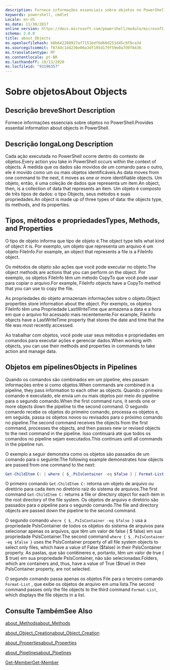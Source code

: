 ```yaml
---
description: Fornece informações essenciais sobre objetos no PowerShell.
keywords: powershell, cmdlet
Locale: en-US
ms.date: 11/30/2017
online version: https://docs.microsoft.com/powershell/module/microsoft.powershell.core/about/about_objects?view=powershell-7.1&WT.mc_id=ps-gethelp
schema: 2.0.0
title: about_Objects
ms.openlocfilehash: b8b642288927af7151bdf6d60d251d45c9f8ca34
ms.sourcegitcommit: f874dc1d4236e06a3df195d179f59e0a7d9f8436
ms.translationtype: MT
ms.contentlocale: pt-BR
ms.lasthandoff: 10/13/2020
ms.locfileid: "93196357"
---
```

# <a name="about-objects"></a><span data-ttu-id="2bbb8-104">Sobre objetos</span><span class="sxs-lookup"><span data-stu-id="2bbb8-104">About Objects</span></span>

## <a name="short-description"></a><span data-ttu-id="2bbb8-105">Descrição breve</span><span class="sxs-lookup"><span data-stu-id="2bbb8-105">Short Description</span></span>
<span data-ttu-id="2bbb8-106">Fornece informações essenciais sobre objetos no PowerShell.</span><span class="sxs-lookup"><span data-stu-id="2bbb8-106">Provides essential information about objects in PowerShell.</span></span>

## <a name="long-description"></a><span data-ttu-id="2bbb8-107">Descrição longa</span><span class="sxs-lookup"><span data-stu-id="2bbb8-107">Long Description</span></span>

<span data-ttu-id="2bbb8-108">Cada ação executada no PowerShell ocorre dentro do contexto de objetos.</span><span class="sxs-lookup"><span data-stu-id="2bbb8-108">Every action you take in PowerShell occurs within the context of objects.</span></span> <span data-ttu-id="2bbb8-109">À medida que os dados são movidos de um comando para o outro, ele é movido como um ou mais objetos identificáveis.</span><span class="sxs-lookup"><span data-stu-id="2bbb8-109">As data moves from one command to the next, it moves as one or more identifiable objects.</span></span> <span data-ttu-id="2bbb8-110">Um objeto, então, é uma coleção de dados que representa um item.</span><span class="sxs-lookup"><span data-stu-id="2bbb8-110">An object, then, is a collection of data that represents an item.</span></span> <span data-ttu-id="2bbb8-111">Um objeto é composto de três tipos de dados: o tipo Objects, seus métodos e suas propriedades.</span><span class="sxs-lookup"><span data-stu-id="2bbb8-111">An object is made up of three types of data: the objects type, its methods, and its properties.</span></span>

## <a name="types-methods-and-properties"></a><span data-ttu-id="2bbb8-112">Tipos, métodos e propriedades</span><span class="sxs-lookup"><span data-stu-id="2bbb8-112">Types, Methods, and Properties</span></span>

<span data-ttu-id="2bbb8-113">O tipo de objeto informa que tipo de objeto é.</span><span class="sxs-lookup"><span data-stu-id="2bbb8-113">The object type tells what kind of object it is.</span></span> <span data-ttu-id="2bbb8-114">Por exemplo, um objeto que representa um arquivo é um objeto FileInfo.</span><span class="sxs-lookup"><span data-stu-id="2bbb8-114">For example, an object that represents a file is a FileInfo object.</span></span>

<span data-ttu-id="2bbb8-115">Os métodos de objeto são ações que você pode executar no objeto.</span><span class="sxs-lookup"><span data-stu-id="2bbb8-115">The object methods are actions that you can perform on the object.</span></span>
<span data-ttu-id="2bbb8-116">Por exemplo, os objetos FileInfo têm um método CopyTo que você pode usar para copiar o arquivo.</span><span class="sxs-lookup"><span data-stu-id="2bbb8-116">For example, FileInfo objects have a CopyTo method that you can use to copy the file.</span></span>

<span data-ttu-id="2bbb8-117">As propriedades do objeto armazenam informações sobre o objeto.</span><span class="sxs-lookup"><span data-stu-id="2bbb8-117">Object properties store information about the object.</span></span> <span data-ttu-id="2bbb8-118">Por exemplo, os objetos FileInfo têm uma Propriedade LastWriteTime que armazena a data e a hora em que o arquivo foi acessado mais recentemente.</span><span class="sxs-lookup"><span data-stu-id="2bbb8-118">For example, FileInfo objects have a LastWriteTime property that stores the date and time that the file was most recently accessed.</span></span>

<span data-ttu-id="2bbb8-119">Ao trabalhar com objetos, você pode usar seus métodos e propriedades em comandos para executar ações e gerenciar dados.</span><span class="sxs-lookup"><span data-stu-id="2bbb8-119">When working with objects, you can use their methods and properties in commands to take action and manage data.</span></span>

## <a name="objects-in-pipelines"></a><span data-ttu-id="2bbb8-120">Objetos em pipelines</span><span class="sxs-lookup"><span data-stu-id="2bbb8-120">Objects in Pipelines</span></span>

<span data-ttu-id="2bbb8-121">Quando os comandos são combinados em um pipeline, eles passam informações entre si como objetos.</span><span class="sxs-lookup"><span data-stu-id="2bbb8-121">When commands are combined in a pipeline, they pass information to each other as objects.</span></span> <span data-ttu-id="2bbb8-122">Quando o primeiro comando é executado, ele envia um ou mais objetos por meio do pipeline para o segundo comando.</span><span class="sxs-lookup"><span data-stu-id="2bbb8-122">When the first command runs, it sends one or more objects down the pipeline to the second command.</span></span> <span data-ttu-id="2bbb8-123">O segundo comando recebe os objetos do primeiro comando, processa os objetos e, em seguida, passa os objetos novos ou revisados para o próximo comando no pipeline.</span><span class="sxs-lookup"><span data-stu-id="2bbb8-123">The second command receives the objects from the first command, processes the objects, and then passes new or revised objects to the next command in the pipeline.</span></span>
<span data-ttu-id="2bbb8-124">Isso continuará até que todos os comandos no pipeline sejam executados.</span><span class="sxs-lookup"><span data-stu-id="2bbb8-124">This continues until all commands in the pipeline run.</span></span>

<span data-ttu-id="2bbb8-125">O exemplo a seguir demonstra como os objetos são passados de um comando para o seguinte:</span><span class="sxs-lookup"><span data-stu-id="2bbb8-125">The following example demonstrates how objects are passed from one command to the next:</span></span>

```powershell
Get-ChildItem C: | where { $_.PsIsContainer -eq $false } | Format-List
```

<span data-ttu-id="2bbb8-126">O primeiro comando `Get-ChildItem C:` retorna um objeto de arquivo ou diretório para cada item no diretório raiz do sistema de arquivos.</span><span class="sxs-lookup"><span data-stu-id="2bbb8-126">The first command `Get-ChildItem C:` returns a file or directory object for each item in the root directory of the file system.</span></span> <span data-ttu-id="2bbb8-127">Os objetos de arquivo e diretório são passados para o pipeline para o segundo comando.</span><span class="sxs-lookup"><span data-stu-id="2bbb8-127">The file and directory objects are passed down the pipeline to the second command.</span></span>

<span data-ttu-id="2bbb8-128">O segundo comando `where { $_.PsIsContainer -eq $false }` usa a propriedade PsIsContainer de todos os objetos do sistema de arquivos para selecionar apenas os arquivos, que têm um valor de false ( \$ false) em sua propriedade PsIsContainer.</span><span class="sxs-lookup"><span data-stu-id="2bbb8-128">The second command `where { $_.PsIsContainer -eq $false }` uses the PsIsContainer property of all file system objects to select only files, which have a value of False (\$false) in their PsIsContainer property.</span></span> <span data-ttu-id="2bbb8-129">As pastas, que são contêineres e, portanto, têm um valor de true ( \$ true) em sua propriedade PsIsContainer, não são selecionadas.</span><span class="sxs-lookup"><span data-stu-id="2bbb8-129">Folders, which are containers and, thus, have a value of True (\$true) in their PsIsContainer property, are not selected.</span></span>

<span data-ttu-id="2bbb8-130">O segundo comando passa apenas os objetos File para o terceiro comando `Format-List` , que exibe os objetos de arquivo em uma lista.</span><span class="sxs-lookup"><span data-stu-id="2bbb8-130">The second command passes only the file objects to the third command `Format-List`, which displays the file objects in a list.</span></span>

## <a name="see-also"></a><span data-ttu-id="2bbb8-131">Consulte Também</span><span class="sxs-lookup"><span data-stu-id="2bbb8-131">See Also</span></span>

[<span data-ttu-id="2bbb8-132">about_Methods</span><span class="sxs-lookup"><span data-stu-id="2bbb8-132">about_Methods</span></span>](about_Methods.md)

[<span data-ttu-id="2bbb8-133">about_Object_Creation</span><span class="sxs-lookup"><span data-stu-id="2bbb8-133">about_Object_Creation</span></span>](about_Object_Creation.md)

[<span data-ttu-id="2bbb8-134">about_Properties</span><span class="sxs-lookup"><span data-stu-id="2bbb8-134">about_Properties</span></span>](about_Properties.md)

[<span data-ttu-id="2bbb8-135">about_Pipelines</span><span class="sxs-lookup"><span data-stu-id="2bbb8-135">about_Pipelines</span></span>](about_Pipelines.md)

[<span data-ttu-id="2bbb8-136">Get-Member</span><span class="sxs-lookup"><span data-stu-id="2bbb8-136">Get-Member</span></span>](xref:Microsoft.PowerShell.Utility.Get-Member)

